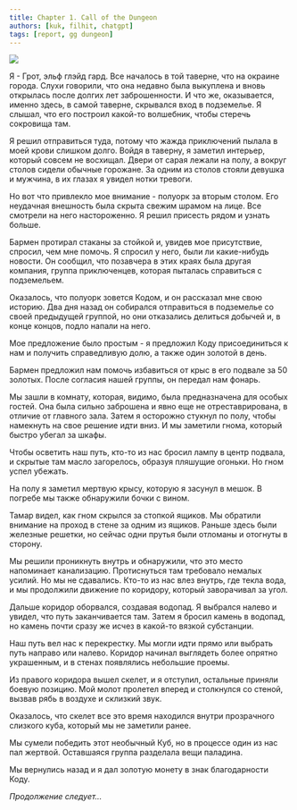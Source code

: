 ```yaml
---
title: Chapter 1. Call of the Dungeon
authors: [kuk, filhit, chatgpt]
tags: [report, gg dungeon]
---
```


![](./tavern.webp)

Я - Грот, эльф глэйд гард. Все началось в той таверне, что на окраине города. Слухи говорили, что она недавно была выкуплена и вновь открылась после долгих лет заброшенности. И что же, оказывается, именно здесь, в самой таверне, скрывался вход в подземелье. Я слышал, что его построил какой-то волшебник, чтобы стеречь сокровища там.

Я решил отправиться туда, потому что жажда приключений пылала в моей крови слишком долго. Войдя в таверну, я заметил интерьер, который совсем не восхищал. Двери от сарая лежали на полу, а вокруг столов сидели обычные горожане. За одним из столов стояли девушка и мужчина, в их глазах я увидел нотки тревоги. 

Но вот что привлекло мое внимание - полуорк за вторым столом. Его неудачная внешность была скрыта свежим шрамом на лице. Все смотрели на него настороженно. Я решил присесть рядом и узнать больше. 

Бармен протирал стаканы за стойкой и, увидев мое присутствие, спросил, чем мне помочь. Я спросил у него, были ли какие-нибудь новости. Он сообщил, что позавчера в этих краях была другая компания, группа приключенцев, которая пыталась справиться с подземельем. 

Оказалось, что полуорк зовется Кодом, и он рассказал мне свою историю. Два дня назад он собирался отправиться в подземелье со своей предыдущей группой, но они отказались делиться добычей и, в конце концов, подло напали на него. 

Мое предложение было простым - я предложил Коду присоединиться к нам и получить справедливую долю, а также один золотой в день. 

Бармен предложил нам помочь избавиться от крыс в его подвале за 50 золотых. После согласия нашей группы, он передал нам фонарь. 

Мы зашли в комнату, которая, видимо, была предназначена для особых гостей. Она была сильно заброшена и явно еще не отреставрирована, в отличие от главного зала. Затем я осторожно стукнул по полу, чтобы намекнуть на свое решение идти вниз. И мы заметили гнома, который быстро убегал за шкафы. 

Чтобы осветить наш путь, кто-то из нас бросил лампу в центр подвала, и скрытые там масло загорелось, образуя пляшущие огоньки. Но гном успел убежать. 

На полу я заметил мертвую крысу, которую я засунул в мешок. В погребе мы также обнаружили бочки с вином. 

Тамар видел, как гном скрылся за стопкой ящиков. Мы обратили внимание на проход в стене за одним из ящиков. Раньше здесь были железные решетки, но сейчас одни прутья были отломаны и отогнуты в сторону. 

Мы решили проникнуть внутрь и обнаружили, что это место напоминает канализацию. Протиснуться там требовало немалых усилий. Но мы не сдавались. Кто-то из нас влез внутрь, где текла вода, и мы продолжили движение по коридору, который заворачивал за угол. 

Дальше коридор оборвался, создавая водопад. Я выбрался налево и увидел, что путь заканчивается там. Затем я бросил камень в водопад, но камень почти сразу же исчез в какой-то вязкой субстанции. 

Наш путь вел нас к перекрестку. Мы могли идти прямо или выбрать путь направо или налево. Коридор начинал выглядеть более опрятно украшенным, и в стенах появлялись небольшие проемы. 

Из правого коридора вышел скелет, и я отступил, остальные приняли боевую позицию. Мой молот пролетел вперед и столкнулся со стеной, вызвав рябь в воздухе и склизкий звук. 

Оказалось, что скелет все это время находился внутри прозрачного слизкого куба, который мы не заметили ранее. 

Мы сумели победить этот необычный Куб, но в процессе один из нас пал жертвой. Оставшаяся группа разделала вещи паладина. 

Мы вернулись назад и я дал золотую монету в знак благодарности Коду.

*Продолжение следует...*